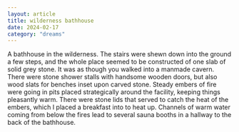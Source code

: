 ```yaml
---
layout: article
title: wilderness bathhouse
date: 2024-02-17
category: "dreams"
---
```


A bathhouse in the wilderness. The stairs were shewn down into the ground a few steps, and the whole place seemed to be constructed of one slab of solid grey stone.  It was as though you walked into a manmade cavern. There were stone shower stalls with handsome wooden doors, but also wood slats for benches inset upon carved stone. Steady embers of fire were going in pits placed strategically around the facility, keeping things pleasantly warm. There were stone lids that served to catch the heat of the embers, which I placed a breakfast into to heat up. Channels of warm water coming from below the fires lead to several sauna booths in a hallway to the back of the bathhouse.
